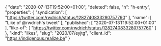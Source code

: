 {
  "date": "2020-07-13T19:52:00+01:00",
  "deleted": false,
  "h": "h-entry",
  "properties": {
    "syndication": [
      "https://twitter.com/rwdrich/status/1282740833280757760"
    ],
    "name": [
      "Like of @rwdrich's tweet"
    ],
    "published": [
      "2020-07-13T19:52:00+01:00"
    ],
    "like-of": [
      "https://twitter.com/rwdrich/status/1282740833280757760"
    ]
  },
  "kind": "likes",
  "slug": "2020/07/eyjtg",
  "client_id": "https://indigenous.realize.be"
}
